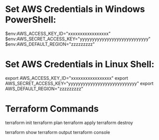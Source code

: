 # Set AWS Credentials in Windows PowerShell:

$env:AWS_ACCESS_KEY_ID="xxxxxxxxxxxxxxxxx"
$env:AWS_SECRET_ACCESS_KEY="yyyyyyyyyyyyyyyyyyyyyyyyyyyy"
$env:AWS_DEFAULT_REGION="zzzzzzzzz"

# Set AWS Credentials in Linux Shell:

export AWS_ACCESS_KEY_ID="xxxxxxxxxxxxxxxxx"
export AWS_SECRET_ACCESS_KEY="yyyyyyyyyyyyyyyyyyyyyyyyyyyy"
export AWS_DEFAULT_REGION="zzzzzzzzz"

# Terraform Commands

terraform init
terraform plan
terraform apply
terraform destroy

terraform show
terraform output
terraform console
